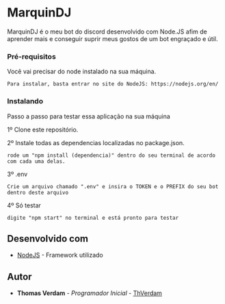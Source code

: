 # MarquinDJ

MarquinDJ é o meu bot do discord desenvolvido com Node.JS afim de aprender mais e conseguir suprir meus gostos de um bot engraçado e útil.

### Pré-requisitos

Você vai precisar do node instalado na sua máquina.

```
Para instalar, basta entrar no site do NodeJS: https://nodejs.org/en/
```

### Instalando

Passo a passo para testar essa aplicação na sua máquina

1º Clone este repositório.

2º Instale todas as dependencias localizadas no package.json.

```
rode um "npm install (dependencia)" dentro do seu terminal de acordo com cada uma delas.
```

3º .env

```
Crie um arquivo chamado ".env" e insira o TOKEN e o PREFIX do seu bot dentro deste arquivo
```

4º Só testar

```
digite "npm start" no terminal e está pronto para testar
```

## Desenvolvido com

* [NodeJS](https://nodejs.org/en/) - Framework utilizado

## Autor

* **Thomas Verdam** - *Programador Inicial* - [ThVerdam](https://github.com/ThVerdam)